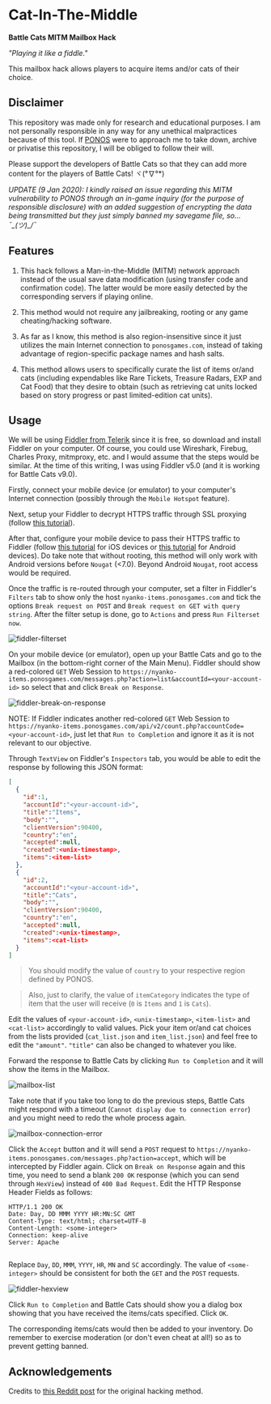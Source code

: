 # Cat-In-The-Middle
**Battle Cats MITM Mailbox Hack**

_"Playing it like a fiddle."_

This mailbox hack allows players to acquire items and/or cats of their choice.

## Disclaimer

This repository was made only for research and educational purposes. I am not personally responsible in any way for any unethical malpractices because of this tool. If [PONOS](https://www.ponos.jp/) were to approach me to take down, archive or privatise this repository, I will be obliged to follow their will.

Please support the developers of Battle Cats so that they can add more content for the players of Battle Cats! ヾ(°∇°*)

*UPDATE (9 Jan 2020): I kindly raised an issue regarding this MITM vulnerability to PONOS through an in-game inquiry (for the purpose of responsible disclosure) with an added suggestion of encrypting the data being transmitted but they just simply banned my savegame file, so... ¯\_(ツ)_/¯*

## Features

1. This hack follows a Man-in-the-Middle (MITM) network approach instead of the usual save data modification (using transfer code and confirmation code). The latter would be more easily detected by the corresponding servers if playing online.

2. This method would not require any jailbreaking, rooting or any game cheating/hacking software.

3. As far as I know, this method is also region-insensitive since it just utilizes the main Internet connection to `ponosgames.com`, instead of taking advantage of region-specific package names and hash salts.

4. This method allows users to specifically curate the list of items or/and cats (including expendables like Rare Tickets, Treasure Radars, EXP and Cat Food) that they desire to obtain (such as retrieving cat units locked based on story progress or past limited-edition cat units).

## Usage

We will be using [Fiddler from Telerik](https://www.telerik.com/fiddler) since it is free, so download and install Fiddler on your computer. Of course, you could use Wireshark, Firebug, Charles Proxy, mitmproxy, etc. and I would assume that the steps would be similar. At the time of this writing, I was using Fiddler v5.0 (and it is working for Battle Cats v9.0).

Firstly, connect your mobile device (or emulator) to your computer's Internet connection (possibly through the `Mobile Hotspot` feature).

Next, setup your Fiddler to decrypt HTTPS traffic through SSL proxying (follow [this tutorial](https://docs.telerik.com/fiddler/Configure-Fiddler/Tasks/DecryptHTTPS)).

After that, configure your mobile device to pass their HTTPS traffic to Fiddler (follow [this tutorial](https://docs.telerik.com/fiddler/Configure-Fiddler/Tasks/ConfigureForiOS) for iOS devices or [this tutorial](https://docs.telerik.com/fiddler/Configure-Fiddler/Tasks/ConfigureForAndroid) for Android devices). Do take note that without rooting, this method will only work with Android versions before `Nougat` (<7.0). Beyond Android `Nougat`, root access would be required.

Once the traffic is re-routed through your computer, set a filter in Fiddler's `Filters` tab to show only the host `nyanko-items.ponosgames.com` and tick the options `Break request on POST` and `Break request on GET with query string`. After the filter setup is done, go to `Actions` and press `Run Filterset now`.

![fiddler-filterset](./assets/images/fiddler-filterset.png)

On your mobile device (or emulator), open up your Battle Cats and go to the Mailbox (in the bottom-right corner of the Main Menu). Fiddler should show a red-colored `GET` Web Session to `https://nyanko-items.ponosgames.com/messages.php?action=list&accountId=<your-account-id>` so select that and click `Break on Response`.

![fiddler-break-on-response](./assets/images/fiddler-break-on-response.png)

NOTE: If Fiddler indicates another red-colored `GET` Web Session to `https://nyanko-items.ponosgames.com/api/v2/count.php?accountCode=<your-account-id>`, just let that `Run to Completion` and ignore it as it is not relevant to our objective.

Through `TextView` on Fiddler's `Inspectors` tab, you would be able to edit the response by following this JSON format:

```json
[
  {
    "id":1,
    "accountId":"<your-account-id>",
    "title":"Items",
    "body":"",
    "clientVersion":90400,
    "country":"en",
    "accepted":null,
    "created":<unix-timestamp>,
    "items":<item-list>
  },
  {
    "id":2,
    "accountId":"<your-account-id>",
    "title":"Cats",
    "body":"",
    "clientVersion":90400,
    "country":"en",
    "accepted":null,
    "created":<unix-timestamp>,
    "items":<cat-list>
  }
]
```

> You should modify the value of `country` to your respective region defined by PONOS.
  
> Also, just to clarify, the value of `itemCategory` indicates the type of item that the user will receive (`0` is `Items` and `1` is `Cats`).

Edit the values of `<your-account-id>`, `<unix-timestamp>`, `<item-list>` and `<cat-list>` accordingly to valid values. Pick your item or/and cat choices from the lists provided (`cat_list.json` and `item_list.json`) and feel free to edit the `"amount"`. `"title"` can also be changed to whatever you like.

Forward the response to Battle Cats by clicking `Run to Completion` and it will show the items in the Mailbox.

![mailbox-list](./assets/images/mailbox-list.PNG)

Take note that if you take too long to do the previous steps, Battle Cats might respond with a timeout (`Cannot display due to connection error`) and you might need to redo the whole process again.

![mailbox-connection-error](./assets/images/mailbox-connection-error.PNG)

Click the `Accept` button and it will send a `POST` request to `https://nyanko-items.ponosgames.com/messages.php?action=accept`, which will be intercepted by Fiddler again. Click on `Break on Response` again and this time, you need to send a blank `200 OK` response (which you can send through `HexView`) instead of `400 Bad Request`. Edit the HTTP Response Header Fields as follows:

```http
HTTP/1.1 200 OK
Date: Day, DD MMM YYYY HR:MN:SC GMT
Content-Type: text/html; charset=UTF-8
Content-Length: <some-integer>
Connection: keep-alive
Server: Apache


```

Replace `Day`, `DD`, `MMM`, `YYYY`, `HR`, `MN` and `SC` accordingly. The value of `<some-integer>` should be consistent for both the `GET` and the `POST` requests.

![fiddler-hexview](./assets/images/fiddler-hexview.png)

Click `Run to Completion` and Battle Cats should show you a dialog box showing that you have received the items/cats specified. Click `OK`.

The corresponding items/cats would then be added to your inventory. Do remember to exercise moderation (or don't even cheat at all!) so as to prevent getting banned.

## Acknowledgements

Credits to [this Reddit post](https://www.reddit.com/r/BattleCatsCheats/comments/a775je/mailbox_hack_mitm_proxy/) for the original hacking method.
